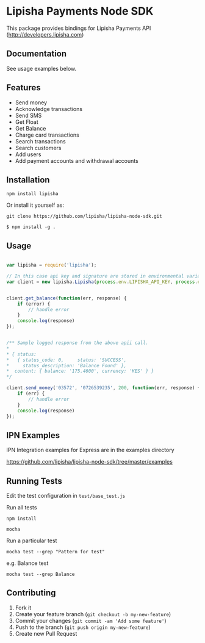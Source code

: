 # Lipisha Payments Node SDK

This package provides bindings for Lipisha Payments API (http://developers.lipisha.com)

## Documentation

See usage examples below.

## Features

- Send money
- Acknowledge transactions
- Send SMS
- Get Float
- Get Balance
- Charge card transactions
- Search transactions
- Search customers
- Add users
- Add payment accounts and withdrawal accounts

## Installation

    npm install lipisha

Or install it yourself as:

    git clone https://github.com/lipisha/lipisha-node-sdk.git

    $ npm install -g .

## Usage

```js

var lipisha = require('lipisha');

// In this case api key and signature are stored in environmental variables
var client = new lipisha.Lipisha(process.env.LIPISHA_API_KEY, process.env.LIPISHA_API_SIGNATURE, 'live')


client.get_balance(function(err, response) {
    if (error) {
        // handle error
    }
    console.log(response) 
});


/** Sample logged response from the above apii call.
*
* { status: 
*   { status_code: 0,     status: 'SUCCESS',
*     status_description: 'Balance Found' },
*  content: { balance: '175.4600', currency: 'KES' } }
*/

client.send_money('03572', '0726539235', 200, function(err, response) { 
    if (err) {
        // handle error
    }
    console.log(response)
});

```

## IPN Examples

IPN Integration examples for Express are in the examples directory

https://github.com/lipisha/lipisha-node-sdk/tree/master/examples

## Running Tests

Edit the test configuration in `test/base_test.js`

Run all tests

```shell
npm install

mocha

```

Run a particular test

```shell
mocha test --grep "Pattern for test"
```

e.g. Balance test

```shell
mocha test --grep Balance
```


## Contributing

1. Fork it
2. Create your feature branch (`git checkout -b my-new-feature`)
3. Commit your changes (`git commit -am 'Add some feature'`)
4. Push to the branch (`git push origin my-new-feature`)
5. Create new Pull Request
